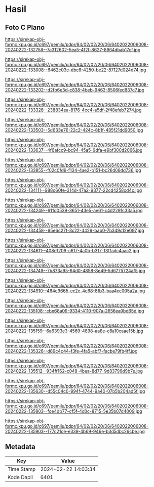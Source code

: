 # Hasil

## Foto C Plano

https://sirekap-obj-formc.kpu.go.id/c697/pemilu/pdpr/64/02/02/20/06/6402022006008-20240222-132758--7a312602-5ea5-4f2f-8627-8964dbab17cf.jpg

https://sirekap-obj-formc.kpu.go.id/c697/pemilu/pdpr/64/02/02/20/06/6402022006008-20240222-133008--6462c03e-dbc6-4250-be22-87127d024d74.jpg

https://sirekap-obj-formc.kpu.go.id/c697/pemilu/pdpr/64/02/02/20/06/6402022006008-20240222-133202--d2fb6e3d-c838-4beb-9463-8506fed837c7.jpg

https://sirekap-obj-formc.kpu.go.id/c697/pemilu/pdpr/64/02/02/20/06/6402022006008-20240222-133328--238834ea-8176-4cc4-a5df-2f48efeb7274.jpg

https://sirekap-obj-formc.kpu.go.id/c697/pemilu/pdpr/64/02/02/20/06/6402022006008-20240222-133503--5d633e76-22c2-424c-8b1f-485f21dd9050.jpg

https://sirekap-obj-formc.kpu.go.id/c697/pemilu/pdpr/64/02/02/20/06/6402022006008-20240222-133637--4f6afcc9-bc94-45a5-9dfa-e9bf300d2066.jpg

https://sirekap-obj-formc.kpu.go.id/c697/pemilu/pdpr/64/02/02/20/06/6402022006008-20240222-133855--f02c0fd9-f134-4ae2-b151-bc26d06dd736.jpg

https://sirekap-obj-formc.kpu.go.id/c697/pemilu/pdpr/64/02/02/20/06/6402022006008-20240222-134111--988c60fe-314d-47a2-9377-22cd4258cd4c.jpg

https://sirekap-obj-formc.kpu.go.id/c697/pemilu/pdpr/64/02/02/20/06/6402022006008-20240222-134249--911d0539-3651-43e5-ae61-c4d2291c33a5.jpg

https://sirekap-obj-formc.kpu.go.id/c697/pemilu/pdpr/64/02/02/20/06/6402022006008-20240222-134458--95e6c27f-3c22-4429-bab0-7b349c12e097.jpg

https://sirekap-obj-formc.kpu.go.id/c697/pemilu/pdpr/64/02/02/20/06/6402022006008-20240222-134611--408e1209-c617-4a0b-b317-f3f1adc4aac2.jpg

https://sirekap-obj-formc.kpu.go.id/c697/pemilu/pdpr/64/02/02/20/06/6402022006008-20240222-134749--7b873a95-94d0-4858-8e49-5d6775724af5.jpg

https://sirekap-obj-formc.kpu.go.id/c697/pemilu/pdpr/64/02/02/20/06/6402022006008-20240222-134910--464c9665-ec2e-4c68-8fb3-baa4cc005a2a.jpg

https://sirekap-obj-formc.kpu.go.id/c697/pemilu/pdpr/64/02/02/20/06/6402022006008-20240222-135108--cbe68a09-9334-4110-907a-2656ea0bd65d.jpg

https://sirekap-obj-formc.kpu.go.id/c697/pemilu/pdpr/64/02/02/20/06/6402022006008-20240222-135159--6a6393e3-4569-4898-aa8e-c8a10caae15b.jpg

https://sirekap-obj-formc.kpu.go.id/c697/pemilu/pdpr/64/02/02/20/06/6402022006008-20240222-135326--d89c4c44-f3fe-4fa5-abf7-facbe79fb4ff.jpg

https://sirekap-obj-formc.kpu.go.id/c697/pemilu/pdpr/64/02/02/20/06/6402022006008-20240222-135512--934ff162-c048-4bea-8d77-9d83796d9b7e.jpg

https://sirekap-obj-formc.kpu.go.id/c697/pemilu/pdpr/64/02/02/20/06/6402022006008-20240222-135630--d55c04c0-994f-4744-9a40-07b5b204ad5f.jpg

https://sirekap-obj-formc.kpu.go.id/c697/pemilu/pdpr/64/02/02/20/06/6402022006008-20240222-135803--fce4db77-cf5f-4d0c-8715-5e35b07d4009.jpg

https://sirekap-obj-formc.kpu.go.id/c697/pemilu/pdpr/64/02/02/20/06/6402022006008-20240222-135903--177c21ce-e339-4b69-946e-b3d5dbc26cbe.jpg


## Metadata

| Key        | Value               |
| ---------- | ------------------- |
| Time Stamp | 2024-02-22 14:03:34 |
| Kode Dapil | 6401                |



